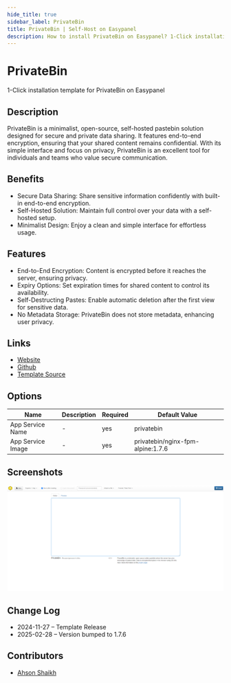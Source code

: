 ```yaml
---
hide_title: true
sidebar_label: PrivateBin
title: PrivateBin | Self-Host on Easypanel
description: How to install PrivateBin on Easypanel? 1-Click installation template for PrivateBin on Easypanel
---
```


<!-- generated -->

# PrivateBin

1-Click installation template for PrivateBin on Easypanel

## Description

PrivateBin is a minimalist, open-source, self-hosted pastebin solution designed for secure and private data sharing. It features end-to-end encryption, ensuring that your shared content remains confidential. With its simple interface and focus on privacy, PrivateBin is an excellent tool for individuals and teams who value secure communication.

## Benefits

- Secure Data Sharing: Share sensitive information confidently with built-in end-to-end encryption.
- Self-Hosted Solution: Maintain full control over your data with a self-hosted setup.
- Minimalist Design: Enjoy a clean and simple interface for effortless usage.

## Features

- End-to-End Encryption: Content is encrypted before it reaches the server, ensuring privacy.
- Expiry Options: Set expiration times for shared content to control its availability.
- Self-Destructing Pastes: Enable automatic deletion after the first view for sensitive data.
- No Metadata Storage: PrivateBin does not store metadata, enhancing user privacy.

## Links

- [Website](https://privatebin.info/)
- [Github](https://github.com/PrivateBin/PrivateBin)
- [Template Source](https://github.com/easypanel-io/templates/tree/main/templates/privatebin)

## Options

Name | Description | Required | Default Value
-|-|-|-
App Service Name | - | yes | privatebin
App Service Image | - | yes | privatebin/nginx-fpm-alpine:1.7.6

## Screenshots

![PrivateBin Screenshot](./assets/screenshot.png)

## Change Log

- 2024-11-27 – Template Release
- 2025-02-28 – Version bumped to 1.7.6

## Contributors

- [Ahson Shaikh](https://github.com/Ahson-Shaikh)
